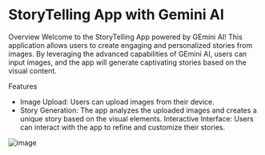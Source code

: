 # StoryTelling App with Gemini AI
Overview
Welcome to the StoryTelling App powered by GEmini AI! This application allows users to create engaging and personalized stories from images. By leveraging the advanced capabilities of GEmini AI, users can input images, and the app will generate captivating stories based on the visual content.

Features
- Image Upload: Users can upload images from their device.
- Story Generation: The app analyzes the uploaded images and creates a unique story based on the visual elements.
Interactive Interface: Users can interact with the app to refine and customize their stories.

![image](https://github.com/Sachanee/Story-Build-With-Gemini/assets/120290210/9bc43553-fe87-45c8-bc04-04e71238a4b2)
